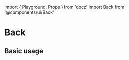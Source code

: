 import { Playground, Props } from 'docz'
import Back from '@components/ui/Back'

# Back

<Props of={Back} />

## Basic usage

